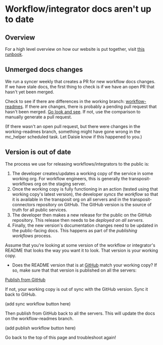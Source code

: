 # Workflow/integrator docs aren't up to date

## Overview

For a high level overview on how our website is put together, visit [this runbook](https://console.transposit.com/mc/t/transposit-eng/runbooks/debugging_our_website_www_and_docs).

## Unmerged docs changes

We run a syncer weekly that creates a PR for new workflow docs changes. If we have stale docs, the first thing to check is if we have an open PR that hasn't yet been merged.

Check to see if there are differences in the working branch: [workflow-readmes](https://github.com/transposit/www/compare/workflow-readmes). If there are changes, there is probably a pending pull request that hasn't been merged. [Go look and see](https://github.com/transposit/www/pulls). If not, use the comparison to manually generate a pull request.

(If there wasn't an open pull request, but there were changes in the working-readmes branch, something might have gone wrong in the mc_helper scheduled task. Let Daisie know if this happened to you.)

## Version is out of date

The process we use for releasing workflows/integrators to the public is:
1. The developer creates/updates a working copy of the service in some working org. For workflow engineers, this is generally the transposit-workflows org on the staging server.
2. Once the working copy is fully functioning in an action (tested using that working copy's latest version), the developer *syncs the workflow* so that it is available in the transposit org on all servers and in the transposit-connectors repository on GitHub. The GitHub version is the source of truth for all public services.
3. The developer then makes a new release for the public on the GitHub repository. This release then needs to be *deployed on all servers*.
4. Finally, the new version's documentation changes need to be updated in the public-facing docs. This happens as part of the *publishing workflows* process.

Assume that you're looking at some version of the workflow or integrator's README that looks the way you want it to look. That version is your working copy.

* Does the README version that is at [GitHub](https://github.com/transposit-connectors) match your working copy? If so, make sure that that version is published on all the servers:

[Publish from GitHub](https://console.staging.transposit.com/mc/t/transposit-workflows/actions/publish_to_github)

If not, your working copy is out of sync with the GitHub version. Sync it back to GitHub.

(add sync workflow button here)

Then publish from GitHub back to all the servers. This will update the docs on the workflow-readmes branch.

(add publish workflow button here)

Go back to the top of this page and troubleshoot again!
